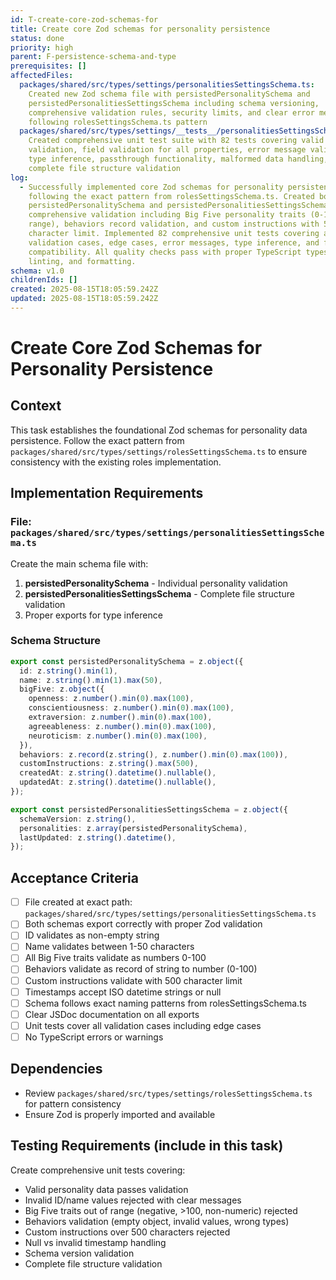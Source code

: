 ```yaml
---
id: T-create-core-zod-schemas-for
title: Create core Zod schemas for personality persistence
status: done
priority: high
parent: F-persistence-schema-and-type
prerequisites: []
affectedFiles:
  packages/shared/src/types/settings/personalitiesSettingsSchema.ts:
    Created new Zod schema file with persistedPersonalitySchema and
    persistedPersonalitiesSettingsSchema including schema versioning,
    comprehensive validation rules, security limits, and clear error messages
    following rolesSettingsSchema.ts pattern
  packages/shared/src/types/settings/__tests__/personalitiesSettingsSchema.test.ts:
    Created comprehensive unit test suite with 82 tests covering valid data
    validation, field validation for all properties, error message validation,
    type inference, passthrough functionality, malformed data handling, and
    complete file structure validation
log:
  - Successfully implemented core Zod schemas for personality persistence
    following the exact pattern from rolesSettingsSchema.ts. Created both
    persistedPersonalitySchema and persistedPersonalitiesSettingsSchema with
    comprehensive validation including Big Five personality traits (0-100
    range), behaviors record validation, and custom instructions with 500
    character limit. Implemented 82 comprehensive unit tests covering all
    validation cases, edge cases, error messages, type inference, and future
    compatibility. All quality checks pass with proper TypeScript types,
    linting, and formatting.
schema: v1.0
childrenIds: []
created: 2025-08-15T18:05:59.242Z
updated: 2025-08-15T18:05:59.242Z
---
```


# Create Core Zod Schemas for Personality Persistence

## Context

This task establishes the foundational Zod schemas for personality data persistence. Follow the exact pattern from `packages/shared/src/types/settings/rolesSettingsSchema.ts` to ensure consistency with the existing roles implementation.

## Implementation Requirements

### File: `packages/shared/src/types/settings/personalitiesSettingsSchema.ts`

Create the main schema file with:

1. **persistedPersonalitySchema** - Individual personality validation
2. **persistedPersonalitiesSettingsSchema** - Complete file structure validation
3. Proper exports for type inference

### Schema Structure

```typescript
export const persistedPersonalitySchema = z.object({
  id: z.string().min(1),
  name: z.string().min(1).max(50),
  bigFive: z.object({
    openness: z.number().min(0).max(100),
    conscientiousness: z.number().min(0).max(100),
    extraversion: z.number().min(0).max(100),
    agreeableness: z.number().min(0).max(100),
    neuroticism: z.number().min(0).max(100),
  }),
  behaviors: z.record(z.string(), z.number().min(0).max(100)),
  customInstructions: z.string().max(500),
  createdAt: z.string().datetime().nullable(),
  updatedAt: z.string().datetime().nullable(),
});

export const persistedPersonalitiesSettingsSchema = z.object({
  schemaVersion: z.string(),
  personalities: z.array(persistedPersonalitySchema),
  lastUpdated: z.string().datetime(),
});
```

## Acceptance Criteria

- [ ] File created at exact path: `packages/shared/src/types/settings/personalitiesSettingsSchema.ts`
- [ ] Both schemas export correctly with proper Zod validation
- [ ] ID validates as non-empty string
- [ ] Name validates between 1-50 characters
- [ ] All Big Five traits validate as numbers 0-100
- [ ] Behaviors validate as record of string to number (0-100)
- [ ] Custom instructions validate with 500 character limit
- [ ] Timestamps accept ISO datetime strings or null
- [ ] Schema follows exact naming patterns from rolesSettingsSchema.ts
- [ ] Clear JSDoc documentation on all exports
- [ ] Unit tests cover all validation cases including edge cases
- [ ] No TypeScript errors or warnings

## Dependencies

- Review `packages/shared/src/types/settings/rolesSettingsSchema.ts` for pattern consistency
- Ensure Zod is properly imported and available

## Testing Requirements (include in this task)

Create comprehensive unit tests covering:

- Valid personality data passes validation
- Invalid ID/name values rejected with clear messages
- Big Five traits out of range (negative, >100, non-numeric) rejected
- Behaviors validation (empty object, invalid values, wrong types)
- Custom instructions over 500 characters rejected
- Null vs invalid timestamp handling
- Schema version validation
- Complete file structure validation
